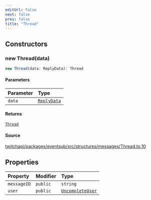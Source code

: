 ```yaml
---
editUrl: false
next: false
prev: false
title: "Thread"
---
```


## Constructors

### new Thread(data)

```ts
new Thread(data: ReplyData): Thread
```

#### Parameters

| Parameter | Type |
| :------ | :------ |
| `data` | [`ReplyData`](/api/eventsub/interfaces/replydata/) |

#### Returns

[`Thread`](/api/eventsub/classes/thread/)

#### Source

[twitchapi/packages/eventsub/src/structures/messages/Thread.ts:10](https://github.com/pablornc/twitchapi//blob/8695acad106a836c1f0fc4c57a113f17adce41f0/packages/eventsub/src/structures/messages/Thread.ts#L10)

## Properties

| Property | Modifier | Type |
| :------ | :------ | :------ |
| `messageID` | `public` | `string` |
| `user` | `public` | [`UncompleteUser`](/api/eventsub/classes/uncompleteuser/) |
